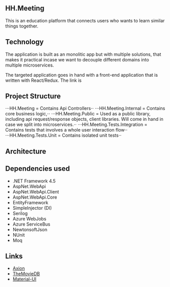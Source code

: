 ## HH.Meeting

This is an education platform that connects users who wants to learn similar things together. 

## Technology

The application is built as an monolitic app but with multiple solutions, that makes it practical incase we want to decouple different domains into multiple microservices. 

The targeted application goes in hand with a front-end application that is written with React/Redux. The link is 

## Project Structure

⋅⋅⋅HH.Meeting = Contains Api Controllers⋅⋅
⋅⋅⋅HH.Meeting.Internal = Contains core business logic,⋅⋅
⋅⋅⋅HH.Meeting.Public = Used as a public library, including api request/response objects, client libraries. Will come in hand in case we split into microservices.⋅⋅
⋅⋅⋅HH.Meeting.Tests.Integration = Contains tests that involves a whole user interaction flow⋅⋅
⋅⋅⋅HH.Meeting.Tests.Unit = Contains isolated unit tests⋅⋅

## Architecture 

## Dependencies used
- .NET Framework 4.5
- AspNet.WebApi
- AspNet.WebApi.Client
- AspNet.WebApi.Core
- EntityFramework
- SimpleInjector (DI)
- Serilog
- Azure WebJobs
- Azure ServiceBus
- NewtonsoftJson
- NUnit
- Moq

## Links
- [Axion](https://www.patreon.com/thenewboston)
- [TheMovieDB](https://www.themoviedb.org/documentation/api)
- [Material-UI](http://www.material-ui.com/)
